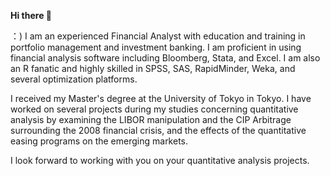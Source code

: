**Hi there 👋**

：)
I am an experienced Financial Analyst with education and training in portfolio management and investment banking. I am proficient in using financial analysis software including Bloomberg, Stata, and Excel. I am also an R fanatic and highly skilled in SPSS, SAS, RapidMinder, Weka, and several optimization platforms. 

I received my Master's degree at the University of Tokyo in Tokyo. I have worked on several projects during my studies concerning quantitative analysis by examining the LIBOR manipulation and the CIP Arbitrage surrounding the 2008 financial crisis, and the effects of the quantitative easing programs on the emerging markets. 

I look forward to working with you on your quantitative analysis projects.

